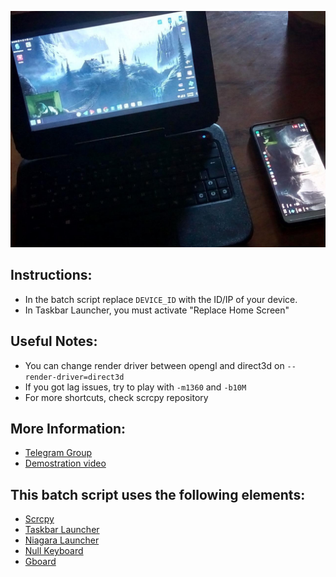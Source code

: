 ![screenshot](Screenshots/0.jpg)
## Instructions:
* In the batch script replace `DEVICE_ID` with the ID/IP of your device.
* In Taskbar Launcher, you must activate "Replace Home Screen"
## Useful Notes: 
* You can change render driver between opengl and direct3d on `--render-driver=direct3d`
* If you got lag issues, try to play with `-m1360` and `-b10M`
* For more shortcuts, check scrcpy repository
## More Information:
* [Telegram Group](https://t.me/AndroidDesktop)
* [Demostration video](https://youtu.be/n6CgGz_69eI)
## This batch script uses the following elements:
* [Scrcpy](https://github.com/Genymobile/scrcpy)
* [Taskbar Launcher](https://github.com/farmerbb/Taskbar)
* [Niagara Launcher](https://github.com/8bitPit/Niagara-Issues)
* [Null Keyboard](https://play.google.com/store/apps/details?id=com.wparam.nullkeyboard&hl=en)
* [Gboard](https://play.google.com/store/apps/details?id=com.google.android.inputmethod.latin&hl=en)
